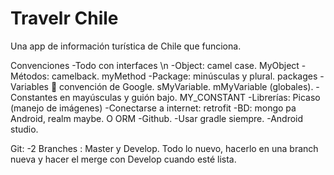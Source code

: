 # Travelr Chile
Una app de información turística de Chile que funciona.

Convenciones
-Todo con interfaces \n
-Object: camel case. MyObject
-Métodos: camelback. myMethod
-Package: minúsculas y plural. packages
-Variables  convención de Google. sMyVariable. mMyVariable (globales).
-Constantes en mayúsculas y guión bajo. MY_CONSTANT
-Librerías: Picaso (manejo de imágenes)
-Conectarse a internet: retrofit
-BD: mongo pa Android, realm maybe. O ORM
-Github.
-Usar gradle siempre.
-Android studio.

Git:
-2 Branches : Master y Develop. Todo lo nuevo, hacerlo en una branch nueva y hacer el merge con Develop cuando esté lista.

